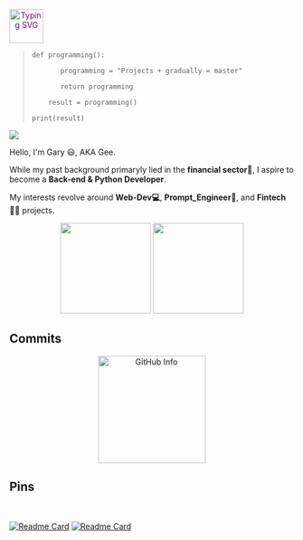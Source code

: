 <a href="https://github.com/drkostas" style="color: purple;" align="center">
        <img height='60' src="https://readme-typing-svg.demolab.com?font=Georgia&size=18&duration=2000&pause=100&multiline=true&width=500&height=80&lines=Programming%2C+Financial-analyst%2C+Prompts-Fans %2C;" alt="Typing SVG" />
</a>


>     def programming():
> 
>            programming = "Projects + gradually = master"
> 
>            return programming
>
>         result = programming()
>
>     print(result)


![](https://komarev.com/ghpvc/?username=hougarry&color=blue&style=plastic) 

Hello, I'm Gary 😃, AKA Gee. 

While my past background primaryly lied in the **financial sector💸**, I aspire to become a **Back-end & Python Developer**.

My interests revolve around **Web-Dev💻**, **Prompt_Engineer🤖**, and **Fintech👨‍💻** projects. 


<div align="center">
  <img height="160"  src="https://github-readme-stats.vercel.app/api?username=hougarry&layout=compact&hide=html&theme=react"/>
  <img height="160"  src="https://github-readme-stats.vercel.app/api/top-langs/?username=hougarry&theme=react&layout=compact"/>
</div>

## Commits 



<div align="center">
    <img height="190" src="https://github-profile-summary-cards.vercel.app/api/cards/profile-details?username=hougarry&theme=dracula" alt="GitHub Info" style="display: inline-block; " />
</div>


## Pins
</br>

[![Readme Card](https://github-readme-stats.vercel.app/api/pin/?username=hougarry&repo=chatgpt-advanced-prompts)](https://github.com/hougarry/chatgpt-advanced-prompts)
[![Readme Card](https://github-readme-stats.vercel.app/api/pin/?username=hougarry&repo=Mr.G-Your-AI-English-all-language-Tutor)](https://github.com/hougarry/Mr.G-Your-AI-English-all-language-Tutor)


